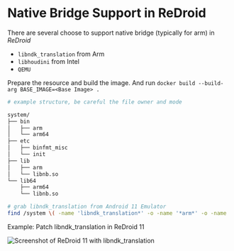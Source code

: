 # Native Bridge Support in ReDroid

There are several choose to support native bridge (typically for arm) in *ReDroid*
- `libndk_translation` from Arm
- `libhoudini` from Intel
- `QEMU`

Prepare the resource and build the image.
And run `docker build --build-arg BASE_IMAGE=<Base Image> .`

```bash
# example structure, be careful the file owner and mode

system/
├── bin
│   ├── arm
│   └── arm64
├── etc
│   ├── binfmt_misc
│   └── init
├── lib
│   ├── arm
│   └── libnb.so
└── lib64
    ├── arm64
    └── libnb.so

# grab libndk_translation from Android 11 Emulator
find /system \( -name 'libndk_translation*' -o -name '*arm*' -o -name 'ndk_translation*' \) | tar -cf native-bridge.tar -T - 

```

Example: Patch libndk_translation in ReDroid 11

![Screenshot of ReDroid 11 with libndk_translation](./redroid_11_libndk_translation.png)

